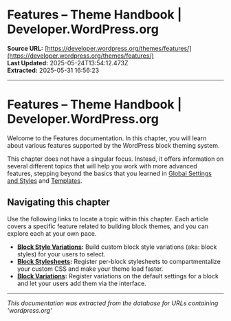 # Features – Theme Handbook | Developer.WordPress.org

**Source URL:** [https://developer.wordpress.org/themes/features/](https://developer.wordpress.org/themes/features/)  
**Last Updated:** 2025-05-24T13:54:12.473Z  
**Extracted:** 2025-05-31 16:56:23

---

# Features – Theme Handbook | Developer.WordPress.org

Welcome to the Features documentation. In this chapter, you will learn about various features supported by the WordPress block theming system.

This chapter does not have a singular focus. Instead, it offers information on several different topics that will help you work with more advanced features, stepping beyond the basics that you learned in [Global Settings and Styles](https://developer.wordpress.org/themes/global-settings-and-styles/) and [Templates](https://developer.wordpress.org/themes/templates/).

## Navigating this chapter

Use the following links to locate a topic within this chapter. Each article covers a specific feature related to building block themes, and you can explore each at your own pace.

*   [**Block Style Variations**](https://developer.wordpress.org/themes/features/block-style-variations/)**:** Build custom block style variations (aka: block styles) for your users to select.
*   [**Block Stylesheets**](https://developer.wordpress.org/themes/features/block-stylesheets/)**:** Register per-block stylesheets to compartmentalize your custom CSS and make your theme load faster.
*   [**Block Variations**](https://developer.wordpress.org/themes/features/block-variations/)**:** Register variations on the default settings for a block and let your users add them via the interface.

---

*This documentation was extracted from the database for URLs containing 'wordpress.org'*
